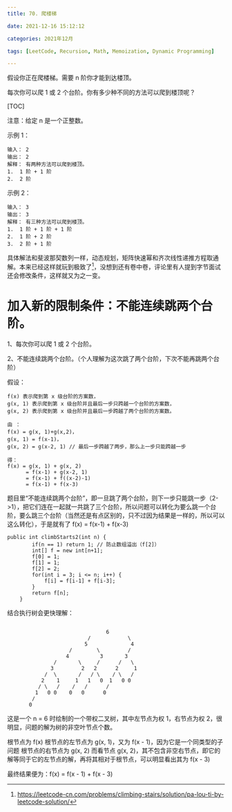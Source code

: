 ```yaml
---
title: 70. 爬楼梯

date: 2021-12-16 15:12:12  

categories: 2021年12月

tags: [LeetCode, Recursion, Math, Memoization, Dynamic Programming]

---
```


假设你正在爬楼梯。需要 n 阶你才能到达楼顶。

每次你可以爬 1 或 2 个台阶。你有多少种不同的方法可以爬到楼顶呢？

<!-- more -->

[TOC]



注意：给定 n 是一个正整数。

示例 1：

    输入： 2
    输出： 2
    解释： 有两种方法可以爬到楼顶。
    1.  1 阶 + 1 阶
    2.  2 阶
示例 2：

    输入： 3
    输出： 3
    解释： 有三种方法可以爬到楼顶。
    1.  1 阶 + 1 阶 + 1 阶
    2.  1 阶 + 2 阶
    3.  2 阶 + 1 阶

具体解法和斐波那契数列一样，动态规划，矩阵快速幂和齐次线性递推方程取通解。本来已经这样就玩到极致了[^1]，没想到还有卷中卷，评论里有人提到字节面试还会修改条件，这样就又为之一变。

# 加入新的限制条件：不能连续跳两个台阶。
 1、每次你可以爬 1 或 2 个台阶。
 
 2、不能连续跳两个台阶。（个人理解为这次跳了两个台阶，下次不能再跳两个台阶）
 
 
 假设：
 
    f(x) 表示爬到第 x 级台阶的方案数， 
    g(x, 1) 表示爬到第 x 级台阶并且最后一步只跨越一个台阶的方案数， 
    g(x, 2) 表示爬到第 x 级台阶并且最后一步跨越了两个台阶的方案数。
    
    由 ：
    f(x) = g(x, 1)+g(x,2)， 
    g(x, 1) = f(x-1)， 
    g(x, 2) = g(x-2, 1) // 最后一步跨越了两步，那么上一步只能跨越一步
    
    得：
    f(x) = g(x, 1) + g(x, 2) 
          = f(x-1) + g(x-2, 1) 
          = f(x-1) + f((x-2)-1)
          = f(x-1) + f(x-3)
 
 
题目里“不能连续跳两个台阶”，即一旦跳了两个台阶，则下一步只能跳一步（2->1），把它们连在一起就一共跳了三个台阶，所以问题可以转化为要么跳一个台阶，要么跳三个台阶（当然还是有点区别的，只不过因为结果是一样的，所以可以这么转化），于是就有了 f(x) = f(x-1) + f(x-3)
    
    public int climbStarts2(int n) {
            if(n == 1) return 1; // 防止数组溢出（f[2]）
            int[] f = new int[n+1];
            f[0] = 1;
            f[1] = 1;
            f[2] = 2;
            for(int i = 3; i <= n; i++) {
                f[i] = f[i-1] + f[i-3];
            }
            return f[n];
        }


结合执行树会更快理解：
```
    
                                6
                          /            \
                         5              4
                    /        \         /
                   4          3       3
               /       \     /      /   \
              3         2   2      2     1
            /  \       /   / \    / \   /
           2    1     1   1   0  1   0 0
          / \   /    /   /      /
         1   0 0    0   0      0
        /
       0
```

这是一个 n = 6 时绘制的一个带权二叉树，其中左节点为权 1，右节点为权 2，很明显，问题的解为树的非空叶节点个数。


根节点为 f(x)
根节点的左节点为 g(x, 1)，又为 f(x - 1)，因为它是一个同类型的子问题
根节点的右节点为 g(x, 2)
而看节点 g(x, 2)，其不包含非空右节点，即它的解等同于它的左节点的解，再将其相对于根节点，可以明显看出其为 f(x - 3)

最终结果便为：f(x) = f(x - 1) + f(x - 3)



[^1]:https://leetcode-cn.com/problems/climbing-stairs/solution/pa-lou-ti-by-leetcode-solution/